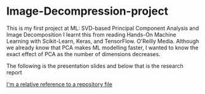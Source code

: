 # Image-Decompression-project

This is my first project at ML: SVD-based Principal Component Analysis and Image Decomposition
I learnt this from reading Hands-On Machine Learning with Scikit-Learn, Keras, and TensorFlow. O'Reilly Media. Although we already know that PCA makes ML modelling faster, I wanted to know the exact effect of PCA as the number of dimensions decreases.

The following is the presentation slides and below that is the research report

[I'm a relative reference to a repository file](./LinAlg_project.pdf)
<object data="LinAlg_project.pdf" width="1000" height="1000" type='LinAlg_project.pdf'/>
<object data="LinAlg_project.pdf" width="1000" height="1000" type='application.pdf'/>

